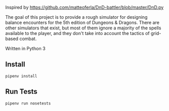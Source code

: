 Inspired by https://github.com/matteoferla/DnD-battler/blob/master/DnD.py

The goal of this project is to provide a rough simulator for designing balance
encounters for the 5th edition of Dungeons & Dragons. There are other
simulators that exist, but most of them ignore a majority of the spells
available to the player, and they don't take into account the tactics of
grid-based combat.

Written in Python 3

## Install
`pipenv install`

## Run Tests

`pipenv run nosetests`
